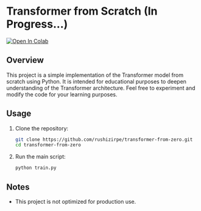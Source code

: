 
# Transformer from Scratch  (In Progress...)

[![Open In Colab](https://colab.research.google.com/assets/colab-badge.svg)](https://colab.research.google.com/drive/1gFwoNGle2fQnWdDQXflU7xugKSD-q3xu)

## Overview

This project is a simple implementation of the Transformer model from scratch using Python. It is intended for educational purposes to deepen understanding of the Transformer architecture. Feel free to experiment and modify the code for your learning purposes.

## Usage

1. Clone the repository:

    ```bash
    git clone https://github.com/rushizirpe/transformer-from-zero.git
    cd transformer-from-zero
    ```

2. Run the main script:

    ```bash
    python train.py
    ```

## Notes

- This project is not optimized for production use.
